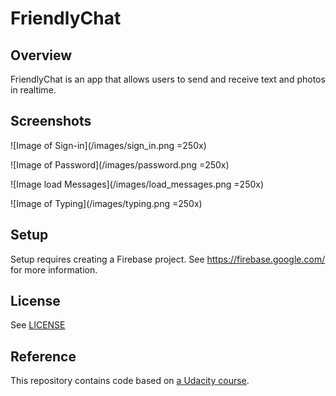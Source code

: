 # FriendlyChat

## Overview

FriendlyChat is an app that allows users to send and receive text and photos in realtime.

## Screenshots

![Image of Sign-in](/images/sign_in.png =250x)

![Image of Password](/images/password.png =250x)

![Image load Messages](/images/load_messages.png =250x)

![Image of Typing](/images/typing.png =250x)

## Setup

Setup requires creating a Firebase project. See https://firebase.google.com/ for more information.

## License
See [LICENSE](LICENSE)

## Reference
This repository contains code based on [a Udacity course](https://www.udacity.com/course/firebase-in-a-weekend-by-google-android--ud0352).

